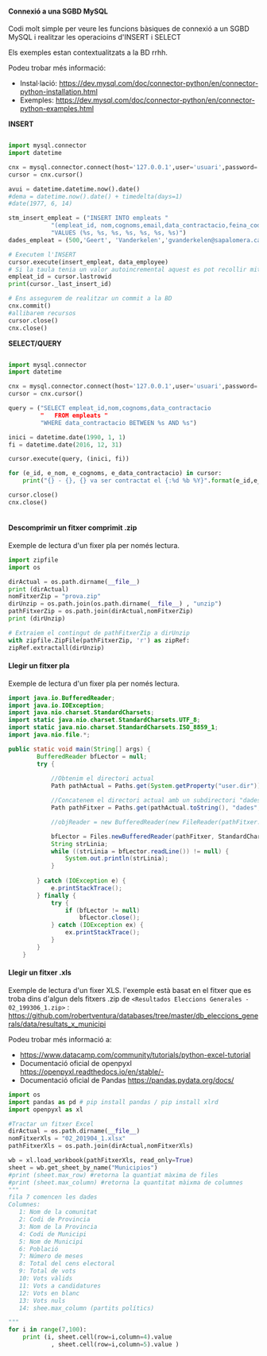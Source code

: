 #### Connexió a una SGBD MySQL
Codi molt simple per veure les funcions bàsiques de connexió a un SGBD MySQL i  realitzar les operacioins d'INSERT i SELECT 

Els exemples estan contextualitzats a la BD rrhh.

Podeu trobar més informació:
- Instal·lació: https://dev.mysql.com/doc/connector-python/en/connector-python-installation.html
- Exemples: https://dev.mysql.com/doc/connector-python/en/connector-python-examples.html

**INSERT**
```python

import mysql.connector
import datetime

cnx = mysql.connector.connect(host='127.0.0.1',user='usuari',password='paraulapas', database='rrhh')
cursor = cnx.cursor()

avui = datetime.datetime.now().date()
#dema = datetime.now().date() + timedelta(days=1)
#date(1977, 6, 14)

stm_insert_empleat = ("INSERT INTO empleats "
            "(empleat_id, nom,cognoms,email,data_contractacio,feina_codi,salari) "
            "VALUES (%s, %s, %s, %s, %s, %s, %s)")
dades_empleat = (500,'Geert', 'Vanderkelen','gvanderkelen@sapalomera.cat', tomorrow, 'IT_PROG',77.99)

# Executem l'INSERT
cursor.execute(insert_empleat, data_employee)
# Si la taula tenia un valor autoincremental aquest es pot recollir mitjançant lastrowid o _last_insert_id.
empleat_id = cursor.lastrowid    
print(cursor._last_insert_id)

# Ens assegurem de realitzar un commit a la BD
cnx.commit()
#allibarem recursos
cursor.close()
cnx.close()
```

**SELECT/QUERY**
```python

import mysql.connector
import datetime

cnx = mysql.connector.connect(host='127.0.0.1',user='usuari',password='paraulapas', database='rrhh')
cursor = cnx.cursor()

query = ("SELECT empleat_id,nom,cognoms,data_contractacio 
         "   FROM empleats "
         "WHERE data_contractacio BETWEEN %s AND %s")

inici = datetime.date(1990, 1, 1)
fi = datetime.date(2016, 12, 31)

cursor.execute(query, (inici, fi))

for (e_id, e_nom, e_cognoms, e_data_contractacio) in cursor:
    print("{} - {}, {} va ser contractat el {:%d %b %Y}".format(e_id,e_nom,e_cognoms,e_data_contractacio))

cursor.close()
cnx.close()
    
```
#### Descomprimir un fitxer comprimit .zip
Exemple de lectura d'un fixer pla per només lectura.
```python
import zipfile
import os

dirActual = os.path.dirname(__file__)
print (dirActual)
nomFitxerZip = "prova.zip"
dirUnzip = os.path.join(os.path.dirname(__file__) , "unzip")
pathFitxerZip = os.path.join(dirActual,nomFitxerZip)
print (dirUnzip)

# Extraiem el contingut de pathFitxerZip a dirUnzip
with zipfile.ZipFile(pathFitxerZip, 'r') as zipRef:
zipRef.extractall(dirUnzip)
```

#### Llegir un fitxer pla
Exemple de lectura d'un fixer pla per només lectura.
```java
import java.io.BufferedReader;
import java.io.IOException;
import java.nio.charset.StandardCharsets;
import static java.nio.charset.StandardCharsets.UTF_8;
import static java.nio.charset.StandardCharsets.ISO_8859_1;
import java.nio.file.*;

public static void main(String[] args) {
        BufferedReader bfLector = null;
        try {
         
            //Obtenim el directori actual
            Path pathActual = Paths.get(System.getProperty("user.dir"));

            //Concatenem el directori actual amb un subdirectori "dades" i afegim el fitxer "03021911.DAT"
            Path pathFitxer = Paths.get(pathActual.toString(), "dades", "03021911.DAT");

            //objReader = new BufferedReader(new FileReader(pathFitxer.toString()));

            bfLector = Files.newBufferedReader(pathFitxer, StandardCharsets.ISO_8859_1);
            String strLinia;
            while ((strLinia = bfLector.readLine()) != null) {
                System.out.println(strLinia);
            }
            
        } catch (IOException e) {
            e.printStackTrace();
        } finally {
            try {
                if (bfLector != null)
                    bfLector.close();
            } catch (IOException ex) {
                ex.printStackTrace();
            }
        }
    }
```

#### Llegir un fitxer .xls
Exemple de lectura d'un fixer XLS. l'exemple està basat en el fitxer que es troba dins d'algun dels fitxers .zip de `<Resultados Eleccions Generales - 02_199306_1.zip>` : <https://github.com/robertventura/databases/tree/master/db_eleccions_generals/data/resultats_x_municipi>

Podeu trobar més informació a:
- https://www.datacamp.com/community/tutorials/python-excel-tutorial
- Documentació oficial de openpyxl https://openpyxl.readthedocs.io/en/stable/- 
- Documentació oficial de Pandas https://pandas.pydata.org/docs/

```python
import os
import pandas as pd # pip install pandas / pip install xlrd
import openpyxl as xl

#Tractar un fitxer Excel
dirActual = os.path.dirname(__file__)
nomFitxerXls = "02_201904_1.xlsx"
pathFitxerXls = os.path.join(dirActual,nomFitxerXls)

wb = xl.load_workbook(pathFitxerXls, read_only=True)
sheet = wb.get_sheet_by_name("Municipios")
#print (sheet.max_row) #retorna la quantiat màxima de files
#print (sheet.max_column) #retorna la quantitat màixma de columnes
"""
fila 7 comencen les dades
Columnes:
   1: Nom de la comunitat
   2: Codi de Provincia
   3: Nom de la Provincia
   4: Codi de Municipi
   5: Nom de Municipi
   6: Població
   7: Número de meses
   8: Total del cens electoral
   9: Total de vots
   10: Vots vàlids
   11: Vots a candidatures
   12: Vots en blanc
   13: Vots nuls
   14: shee.max_column (partits polítics)

"""
for i in range(7,100):
    print (i, sheet.cell(row=i,column=4).value
            , sheet.cell(row=i,column=5).value )
```

